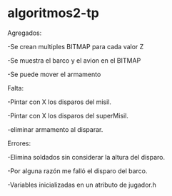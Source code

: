 # algoritmos2-tp

Agregados:

-Se crean multiples BITMAP para cada valor Z

-Se muestra el barco y el avion en el BITMAP

-Se puede mover el armamento

Falta:

-Pintar con X los disparos del misil.

-Pintar con X los disparos del superMisil.

-eliminar armamento al disparar.

Errores:

-Elimina soldados sin considerar la altura del disparo.

-Por alguna razón me falló el disparo del barco.

-Variables inicializadas en un atributo de jugador.h
